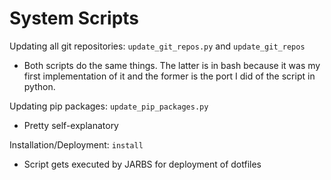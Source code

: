 # System Scripts

Updating all git repositories:
`update_git_repos.py` and `update_git_repos`

- Both scripts do the same things.
The latter is in bash because it was my first implementation of it and the former is the port I did of the script in python.

Updating pip packages:
`update_pip_packages.py`
 
 - Pretty self-explanatory

 Installation/Deployment:
 `install` 

 - Script gets executed by JARBS for deployment of dotfiles




